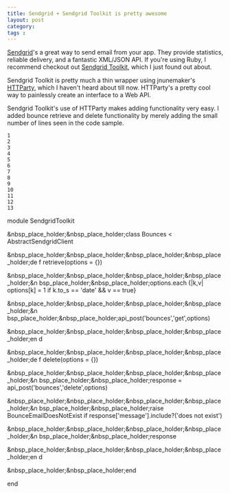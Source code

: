 ```yaml
---
title: Sendgrid + Sendgrid Toolkit is pretty awesome
layout: post
category: 
tags : 
---
```





[Sendgrid](http://sendgrid.com/)'s a great way to send email from your app.
They provide statistics, reliable delivery, and a fantastic XML/JSON API. If
you're using Ruby, I recommend checkout out [Sendgrid
Toolkit](http://github.com/freerobby/sendgrid_toolkit), which I just found out
about.

Sendgrid Toolkit is pretty much a thin wrapper using jnunemaker's
[HTTParty](http://github.com/jnunemaker/httparty), which I haven't heard about
till now. HTTParty's a pretty cool way to painlessly create an interface to a
Web API.

Sendgrid Toolkit's use of HTTParty makes adding functionality very easy. I
added bounce retrieve and delete functionality by merely adding the small
number of lines seen in the code sample.

    
    1
    2
    3
    4
    5
    6
    7
    8
    9
    10
    11
    12
    13
    

module SendgridToolkit

&nbsp_place_holder;&nbsp_place_holder;class Bounces < AbstractSendgridClient

&nbsp_place_holder;&nbsp_place_holder;&nbsp_place_holder;&nbsp_place_holder;de
f retrieve(options = {})

&nbsp_place_holder;&nbsp_place_holder;&nbsp_place_holder;&nbsp_place_holder;&n
bsp_place_holder;&nbsp_place_holder;options.each {|k,v| options[k] = 1 if
k.to_s == 'date' && v == true}

&nbsp_place_holder;&nbsp_place_holder;&nbsp_place_holder;&nbsp_place_holder;&n
bsp_place_holder;&nbsp_place_holder;api_post('bounces','get',options)

&nbsp_place_holder;&nbsp_place_holder;&nbsp_place_holder;&nbsp_place_holder;en
d

&nbsp_place_holder;&nbsp_place_holder;&nbsp_place_holder;&nbsp_place_holder;de
f delete(options = {})

&nbsp_place_holder;&nbsp_place_holder;&nbsp_place_holder;&nbsp_place_holder;&n
bsp_place_holder;&nbsp_place_holder;response =
api_post('bounces','delete',options)

&nbsp_place_holder;&nbsp_place_holder;&nbsp_place_holder;&nbsp_place_holder;&n
bsp_place_holder;&nbsp_place_holder;raise BounceEmailDoesNotExist if
response['message'].include?('does not exist')

&nbsp_place_holder;&nbsp_place_holder;&nbsp_place_holder;&nbsp_place_holder;&n
bsp_place_holder;&nbsp_place_holder;response

&nbsp_place_holder;&nbsp_place_holder;&nbsp_place_holder;&nbsp_place_holder;en
d

&nbsp_place_holder;&nbsp_place_holder;end

end

